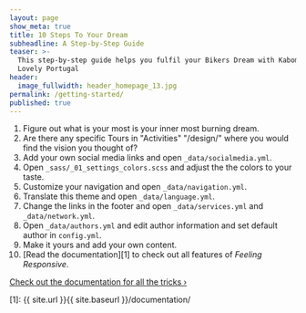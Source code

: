 ```yaml
---
layout: page
show_meta: true
title: 10 Steps To Your Dream
subheadline: A Step-by-Step Guide
teaser: >-
  This step-by-step guide helps you fulfil your Bikers Dream with Kabom in
  Lovely Portugal
header:
  image_fullwidth: header_homepage_13.jpg
permalink: /getting-started/
published: true
---
```

1. Figure out what is your most is your inner most burning dream.
1. Are there any specific Tours in  "Activities"  "/design/" where you would find the vision you thought of?
1. Add your own social media links and open `_data/socialmedia.yml`.
1. Open `_sass/_01_settings_colors.scss` and adjust the the colors to your taste.
1. Customize your navigation and open `_data/navigation.yml`.
1. Translate this theme and open `_data/language.yml`.
1. Change the links in the footer and open `_data/services.yml` and `_data/network.yml`.
1. Open `_data/authors.yml` and edit author information and set default author in `config.yml`.
1. Make it yours and add your own content.
1. [Read the documentation][1] to check out all features of *Feeling Responsive*.

<a class="radius button small" href="{{ site.url }}{{ site.baseurl }}/documentation/">Check out the documentation for all the tricks ›</a>


 [1]: {{ site.url }}{{ site.baseurl }}/documentation/
